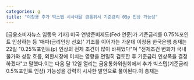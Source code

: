 ```yaml
---
categories: g
title: "이창용 추가 빅스텝 시사내달 금통위서 기준금리 05p 인상 가능성"
---
```

[금융소비자뉴스 임동욱 기자] 미국 연방준비제도(Fed&middot;연준)가 기준금리를 0.75%포인트 인상하는 등 &#39;매파(금리인상 선호)&#39; 기조를 이어가는 가운데 이창용 한국은행 총재는 22일 "0.25%포인트(p) 인상의 전제 조건이 많이 바뀌었다"며 "전제조건 변화가 국내 물가와 성장 흐름, 외환시장에 미치는 영향을 면밀히 검토한 후 기준금리 인상폭을 결정하겠다"고 말했다.이는 다음 달 12일 열리는 금융통화위원회에서 추가 빅스텝(기준금리 0.5%포인트 인상) 가능성을 강력히 시사한 발언으로 풀이된다.이 총재는